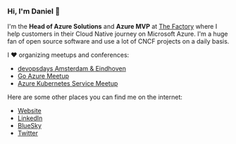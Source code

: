 ### Hi, I'm Daniel 👋

I'm the **Head of Azure Solutions** and **Azure MVP** at [The Factory](https://thefactory.nl) where I help customers in their Cloud Native journey on Microsoft Azure.
I'm a huge fan of open source software and use a lot of CNCF projects on a daily basis.

I :heart: organizing meetups and conferences:
- [devopsdays Amsterdam & Eindhoven](https://www.devopsdays.org/)
- [Go Azure Meetup](https://www.meetup.com/Go-Azure/)
- [Azure Kubernetes Service Meetup](https://www.meetup.com/azure-kubernetes-service)


Here are some other places you can find me on the internet:

- [Website](https://danielpaulus.com)
- [LinkedIn](https://www.linkedin.com/in/danielpaulus/)
- [BlueSky](https://bsky.app/profile/paulustm.bsky.social)
- [Twitter](https://twitter.com/PaulusTM)